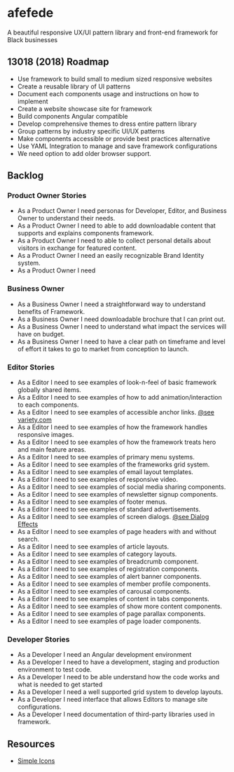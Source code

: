 # afefede
A beautiful responsive UX/UI pattern library and front-end framework for Black businesses

## 13018 (2018) Roadmap
- Use framework to build small to medium sized responsive websites
- Create a reusable library of UI patterns
- Document each components usage and instructions on how to implement
- Create a website showcase site for framework
- Build components Angular compatible
- Develop comprehensive themes to dress entire pattern library
- Group patterns by industry specific UI/UX patterns
- Make components accessible or provide best practices alternative
- Use YAML Integration to manage and save framework configurations
- We need option to add older browser support.

## Backlog

### Product Owner Stories
- As a Product Owner I need personas for Developer, Editor, and Business Owner to understand their needs.
- As a Product Owner I need to able to add downloadable content that supports and explains components framework.
- As a Product Owner I need to able to collect personal details about visitors in exchange for featured content.
- As a Product Owner I need an easily recognizable Brand Identity system.
- As a Product Owner I need

### Business Owner
- As a Business Owner I need a straightforward way to understand benefits of Framework.
- As a Business Owner I need downloadable brochure that I can print out.
- As a Business Owner I need to understand what impact the services will have on budget.
- As a Business Owner I need to have a clear path on timeframe and level of effort it takes to go to market from conception to launch.

### Editor Stories
- As a Editor I need to see examples of look-n-feel of basic framework globally shared items.
- As a Editor I need to see examples of how to add animation/interaction to each components.
- As a Editor I need to see examples of accessible anchor links. [@see variety.com](http://variety.com/2017/digital/news/kevin-hart-laugh-out-loud-streaming-platform-launch-date-1202491634/)
- As a Editor I need to see examples of how the framework handles responsive images.
- As a Editor I need to see examples of how the framework treats hero and main feature areas.
- As a Editor I need to see examples of primary menu systems.
- As a Editor I need to see examples of the frameworks grid system.
- As a Editor I need to see examples of email layout templates.
- As a Editor I need to see examples of responsive video.
- As a Editor I need to see examples of social media sharing components.
- As a Editor I need to see examples of newsletter signup components.
- As a Editor I need to see examples of footer menus.
- As a Editor I need to see examples of standard advertisements.
- As a Editor I need to see examples of screen dialogs. [@see Dialog Effects](https://tympanus.net/Development/DialogEffects/alex.html)
- As a Editor I need to see examples of page headers with and without search.
- As a Editor I need to see examples of article layouts.
- As a Editor I need to see examples of category layouts.
- As a Editor I need to see examples of breadcrumb component.
- As a Editor I need to see examples of registration components.
- As a Editor I need to see examples of alert banner components.
- As a Editor I need to see examples of member profile components.
- As a Editor I need to see examples of carousal components.
- As a Editor I need to see examples of content in tabs components.
- As a Editor I need to see examples of show more content components.
- As a Editor I need to see examples of page parallax components.
- As a Editor I need to see examples of page loader components.

### Developer Stories
- As a Developer I need an Angular development environment
- As a Developer I need to have a development, staging and production environment to test code.
- As a Developer I need to be able understand how the code works and what is needed to get started
- As a Developer I need a well supported grid system to develop layouts.
- As a Developer I need interface that allows Editors to manage site configurations.
- As a Developer I need documentation of third-party libraries used in framework.

## Resources
- [Simple Icons](https://github.com/simple-icons)
